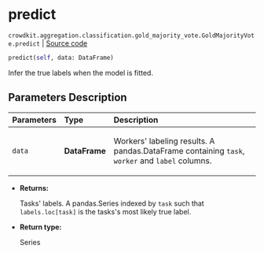 # predict
`crowdkit.aggregation.classification.gold_majority_vote.GoldMajorityVote.predict` | [Source code](https://github.com/Toloka/crowd-kit/blob/v1.1.0.rc4/crowdkit/aggregation/classification/gold_majority_vote.py#L90)

```python
predict(self, data: DataFrame)
```

Infer the true labels when the model is fitted.

## Parameters Description

| Parameters | Type | Description |
| :----------| :----| :-----------|
`data`|**DataFrame**|<p>Workers&#x27; labeling results. A pandas.DataFrame containing `task`, `worker` and `label` columns.</p>

* **Returns:**

  Tasks' labels.
A pandas.Series indexed by `task` such that `labels.loc[task]`
is the tasks's most likely true label.

* **Return type:**

  Series
